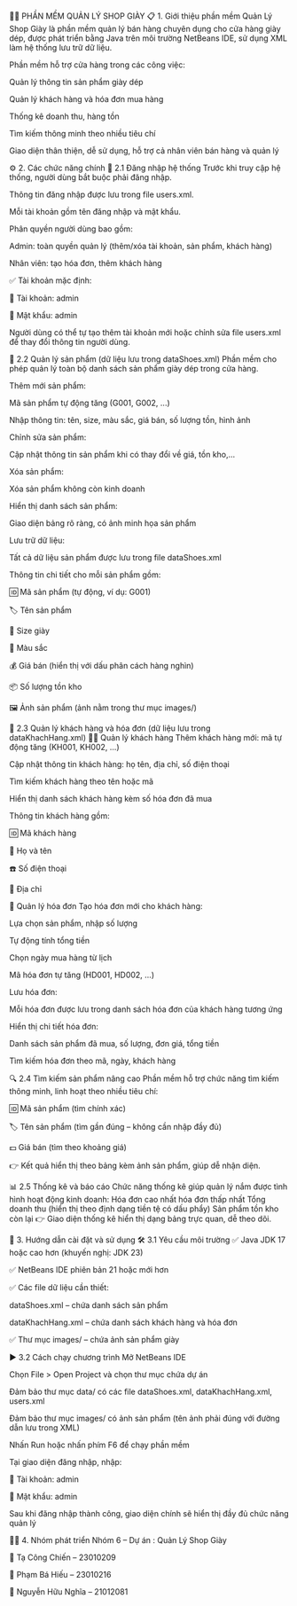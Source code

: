 👟🥿 PHẦN MỀM QUẢN LÝ SHOP GIÀY
📋 1. Giới thiệu phần mềm
Quản Lý Shop Giày là phần mềm quản lý bán hàng chuyên dụng cho cửa hàng giày dép, được phát triển bằng Java trên môi trường NetBeans IDE, sử dụng XML làm hệ thống lưu trữ dữ liệu.

Phần mềm hỗ trợ cửa hàng trong các công việc:

Quản lý thông tin sản phẩm giày dép

Quản lý khách hàng và hóa đơn mua hàng

Thống kê doanh thu, hàng tồn

Tìm kiếm thông minh theo nhiều tiêu chí

Giao diện thân thiện, dễ sử dụng, hỗ trợ cả nhân viên bán hàng và quản lý

⚙️ 2. Các chức năng chính
🔐 2.1 Đăng nhập hệ thống
Trước khi truy cập hệ thống, người dùng bắt buộc phải đăng nhập.

Thông tin đăng nhập được lưu trong file users.xml.

Mỗi tài khoản gồm tên đăng nhập và mật khẩu.

Phân quyền người dùng bao gồm:

Admin: toàn quyền quản lý (thêm/xóa tài khoản, sản phẩm, khách hàng)

Nhân viên: tạo hóa đơn, thêm khách hàng

✅ Tài khoản mặc định:

👤 Tài khoản: admin

🔑 Mật khẩu: admin

Người dùng có thể tự tạo thêm tài khoản mới hoặc chỉnh sửa file users.xml để thay đổi thông tin người dùng.

👟 2.2 Quản lý sản phẩm (dữ liệu lưu trong dataShoes.xml)
Phần mềm cho phép quản lý toàn bộ danh sách sản phẩm giày dép trong cửa hàng.

Thêm mới sản phẩm:

Mã sản phẩm tự động tăng (G001, G002, ...)

Nhập thông tin: tên, size, màu sắc, giá bán, số lượng tồn, hình ảnh

Chỉnh sửa sản phẩm:

Cập nhật thông tin sản phẩm khi có thay đổi về giá, tồn kho,...

Xóa sản phẩm:

Xóa sản phẩm không còn kinh doanh

Hiển thị danh sách sản phẩm:

Giao diện bảng rõ ràng, có ảnh minh họa sản phẩm

Lưu trữ dữ liệu:

Tất cả dữ liệu sản phẩm được lưu trong file dataShoes.xml

Thông tin chi tiết cho mỗi sản phẩm gồm:

🆔 Mã sản phẩm (tự động, ví dụ: G001)

🏷️ Tên sản phẩm

📏 Size giày

🎨 Màu sắc

💰 Giá bán (hiển thị với dấu phân cách hàng nghìn)

📦 Số lượng tồn kho

🖼️ Ảnh sản phẩm (ảnh nằm trong thư mục images/)

👤 2.3 Quản lý khách hàng và hóa đơn (dữ liệu lưu trong dataKhachHang.xml)
🧑‍💼 Quản lý khách hàng
Thêm khách hàng mới: mã tự động tăng (KH001, KH002, ...)

Cập nhật thông tin khách hàng: họ tên, địa chỉ, số điện thoại

Tìm kiếm khách hàng theo tên hoặc mã

Hiển thị danh sách khách hàng kèm số hóa đơn đã mua

Thông tin khách hàng gồm:

🆔 Mã khách hàng

🧾 Họ và tên

☎️ Số điện thoại

📍 Địa chỉ

🧾 Quản lý hóa đơn
Tạo hóa đơn mới cho khách hàng:

Lựa chọn sản phẩm, nhập số lượng

Tự động tính tổng tiền 

Chọn ngày mua hàng từ lịch

Mã hóa đơn tự tăng (HD001, HD002, …)

Lưu hóa đơn:

Mỗi hóa đơn được lưu trong danh sách hóa đơn của khách hàng tương ứng

Hiển thị chi tiết hóa đơn:

Danh sách sản phẩm đã mua, số lượng, đơn giá, tổng tiền

Tìm kiếm hóa đơn theo mã, ngày, khách hàng

🔍 2.4 Tìm kiếm sản phẩm nâng cao
Phần mềm hỗ trợ chức năng tìm kiếm thông minh, linh hoạt theo nhiều tiêu chí:

🆔 Mã sản phẩm (tìm chính xác)

🏷️ Tên sản phẩm (tìm gần đúng – không cần nhập đầy đủ)

💵 Giá bán (tìm theo khoảng giá)

👉 Kết quả hiển thị theo bảng kèm ảnh sản phẩm, giúp dễ nhận diện.

📊 2.5 Thống kê và báo cáo
Chức năng thống kê giúp quản lý nắm được tình hình hoạt động kinh doanh:
Hóa đơn cao nhất 
hóa đơn thấp nhất 
Tổng doanh thu (hiển thị theo định dạng tiền tệ có dấu phẩy)
Sản phẩm tồn kho còn lại
👉 Giao diện thống kê hiển thị dạng bảng trực quan, dễ theo dõi.

🚀 3. Hướng dẫn cài đặt và sử dụng
🛠️ 3.1 Yêu cầu môi trường
✅ Java JDK 17 hoặc cao hơn (khuyến nghị: JDK 23)

✅ NetBeans IDE phiên bản 21 hoặc mới hơn

✅ Các file dữ liệu cần thiết:

dataShoes.xml – chứa danh sách sản phẩm

dataKhachHang.xml – chứa danh sách khách hàng và hóa đơn

✅ Thư mục images/ – chứa ảnh sản phẩm giày

▶️ 3.2 Cách chạy chương trình
Mở NetBeans IDE

Chọn File > Open Project và chọn thư mục chứa dự án

Đảm bảo thư mục data/ có các file dataShoes.xml, dataKhachHang.xml, users.xml

Đảm bảo thư mục images/ có ảnh sản phẩm (tên ảnh phải đúng với đường dẫn lưu trong XML)

Nhấn Run hoặc nhấn phím F6 để chạy phần mềm

Tại giao diện đăng nhập, nhập:

👤 Tài khoản: admin

🔑 Mật khẩu: admin

Sau khi đăng nhập thành công, giao diện chính sẽ hiển thị đầy đủ chức năng quản lý

👨‍💻 4. Nhóm phát triển
Nhóm 6 – Dự án : Quản Lý Shop Giày

👤 Tạ Công Chiến – 23010209

👤 Phạm Bá Hiếu – 23010216

👤 Nguyễn Hữu Nghĩa – 21012081
